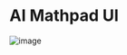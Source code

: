 # AI Mathpad UI
![image](https://github.com/VanIro/AI-Mathpad-with-Data-and-Model-management/assets/61639823/9fb2b6f9-a0b0-40aa-9f7b-805403c933dd)



